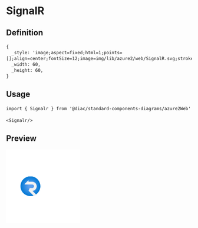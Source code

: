 # SignalR

## Definition

```
{
  _style: 'image;aspect=fixed;html=1;points=[];align=center;fontSize=12;image=img/lib/azure2/web/SignalR.svg;strokeColor=none;',
  _width: 60,
  _height: 60,
}
```

## Usage

```
import { Signalr } from '@diac/standard-components-diagrams/azure2Web'

<Signalr/>
```

## Preview

<img src="./signalr.png" width="200"/>
